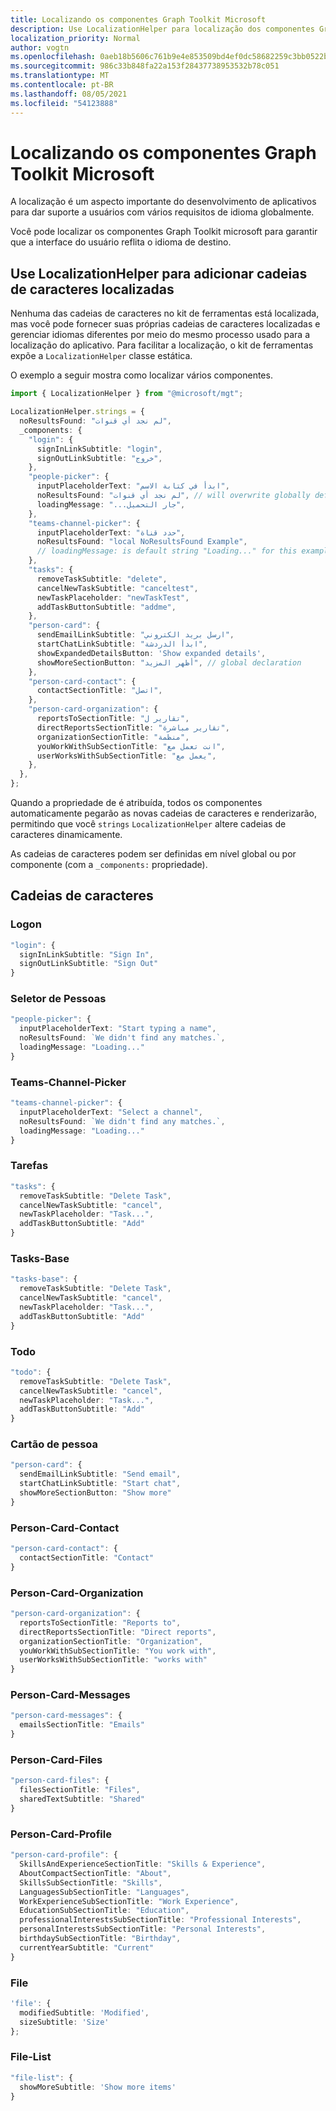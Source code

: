 ```yaml
---
title: Localizando os componentes Graph Toolkit Microsoft
description: Use LocalizationHelper para localização dos componentes Graph Toolkit Microsoft.
localization_priority: Normal
author: vogtn
ms.openlocfilehash: 0aeb18b5606c761b9e4e853509bd4ef0dc58682259c3bb0522b65047ed40cf7c
ms.sourcegitcommit: 986c33b848fa22a153f28437738953532b78c051
ms.translationtype: MT
ms.contentlocale: pt-BR
ms.lasthandoff: 08/05/2021
ms.locfileid: "54123888"
---
```

# <a name="localizing-the-microsoft-graph-toolkit-components"></a>Localizando os componentes Graph Toolkit Microsoft

A localização é um aspecto importante do desenvolvimento de aplicativos para dar suporte a usuários com vários requisitos de idioma globalmente.

Você pode localizar os componentes Graph Toolkit microsoft para garantir que a interface do usuário reflita o idioma de destino.

## <a name="use-localizationhelper-to-add-localized-strings"></a>Use LocalizationHelper para adicionar cadeias de caracteres localizadas

Nenhuma das cadeias de caracteres no kit de ferramentas está localizada, mas você pode fornecer suas próprias cadeias de caracteres localizadas e gerenciar idiomas diferentes por meio do mesmo processo usado para a localização do aplicativo. Para facilitar a localização, o kit de ferramentas expõe a `LocalizationHelper` classe estática.

O exemplo a seguir mostra como localizar vários componentes.

```ts
import { LocalizationHelper } from "@microsoft/mgt";

LocalizationHelper.strings = {
  noResultsFound: "لم نجد أي قنوات",
  _components: {
    "login": {
      signInLinkSubtitle: "login",
      signOutLinkSubtitle: "خروج",
    },
    "people-picker": {
      inputPlaceholderText: "ابدأ في كتابة الاسم",
      noResultsFound: "لم نجد أي قنوات", // will overwrite globally defined noResultsFound in people-picker component
      loadingMessage: "...جار التحميل",
    },
    "teams-channel-picker": {
      inputPlaceholderText: "حدد قناة",
      noResultsFound: "local NoResultsFound Example",
      // loadingMessage: is default string "Loading..." for this example since not defined globally or locally
    },
    "tasks": {
      removeTaskSubtitle: "delete",
      cancelNewTaskSubtitle: "canceltest",
      newTaskPlaceholder: "newTaskTest",
      addTaskButtonSubtitle: "addme",
    },
    "person-card": {
      sendEmailLinkSubtitle: "ارسل بريد الكتروني",
      startChatLinkSubtitle: "ابدأ الدردشة",
      showExpandedDetailsButton: 'Show expanded details',
      showMoreSectionButton: "أظهر المزيد", // global declaration
    },
    "person-card-contact": {
      contactSectionTitle: "اتصل",
    },
    "person-card-organization": {
      reportsToSectionTitle: "تقارير ل",
      directReportsSectionTitle: "تقارير مباشرة",
      organizationSectionTitle: "منظمة",
      youWorkWithSubSectionTitle: "انت تعمل مع",
      userWorksWithSubSectionTitle: "يعمل مع",
    },
  },
};
```

Quando a propriedade de é atribuída, todos os componentes automaticamente pegarão as novas cadeias de caracteres e renderizarão, permitindo que você `strings` `LocalizationHelper` altere cadeias de caracteres dinamicamente. 

As cadeias de caracteres podem ser definidas em nível global ou por componente (com a `_components:` propriedade).

## <a name="strings"></a>Cadeias de caracteres

### <a name="login"></a>Logon

```ts
"login": {
  signInLinkSubtitle: "Sign In",
  signOutLinkSubtitle: "Sign Out"
}
```

### <a name="people-picker"></a>Seletor de Pessoas

```ts
"people-picker": {
  inputPlaceholderText: "Start typing a name",
  noResultsFound: `We didn't find any matches.`,
  loadingMessage: "Loading..."
}
```

### <a name="teams-channel-picker"></a>Teams-Channel-Picker

```ts
"teams-channel-picker": {
  inputPlaceholderText: "Select a channel",
  noResultsFound: `We didn't find any matches.`,
  loadingMessage: "Loading..."
}
```

### <a name="tasks"></a>Tarefas

```ts
"tasks": {
  removeTaskSubtitle: "Delete Task",
  cancelNewTaskSubtitle: "cancel",
  newTaskPlaceholder: "Task...",
  addTaskButtonSubtitle: "Add"
}
```

### <a name="tasks-base"></a>Tasks-Base

```ts
"tasks-base": {
  removeTaskSubtitle: "Delete Task",
  cancelNewTaskSubtitle: "cancel",
  newTaskPlaceholder: "Task...",
  addTaskButtonSubtitle: "Add"
}
```

### <a name="todo"></a>Todo

```ts
"todo": {
  removeTaskSubtitle: "Delete Task",
  cancelNewTaskSubtitle: "cancel",
  newTaskPlaceholder: "Task...",
  addTaskButtonSubtitle: "Add"
}
```

### <a name="person-card"></a>Cartão de pessoa

```ts
"person-card": {
  sendEmailLinkSubtitle: "Send email",
  startChatLinkSubtitle: "Start chat",
  showMoreSectionButton: "Show more"
}
```

### <a name="person-card-contact"></a>Person-Card-Contact

```ts
"person-card-contact": {
  contactSectionTitle: "Contact"
}
```

### <a name="person-card-organization"></a>Person-Card-Organization

```ts
"person-card-organization": {
  reportsToSectionTitle: "Reports to",
  directReportsSectionTitle: "Direct reports",
  organizationSectionTitle: "Organization",
  youWorkWithSubSectionTitle: "You work with",
  userWorksWithSubSectionTitle: "works with"
}
```

### <a name="person-card-messages"></a>Person-Card-Messages

```ts
"person-card-messages": {
  emailsSectionTitle: "Emails"
}
```

### <a name="person-card-files"></a>Person-Card-Files

```ts
"person-card-files": {
  filesSectionTitle: "Files",
  sharedTextSubtitle: "Shared"
}
```

### <a name="person-card-profile"></a>Person-Card-Profile

```ts
"person-card-profile": {
  SkillsAndExperienceSectionTitle: "Skills & Experience",
  AboutCompactSectionTitle: "About",
  SkillsSubSectionTitle: "Skills",
  LanguagesSubSectionTitle: "Languages",
  WorkExperienceSubSectionTitle: "Work Experience",
  EducationSubSectionTitle: "Education",
  professionalInterestsSubSectionTitle: "Professional Interests",
  personalInterestsSubSectionTitle: "Personal Interests",
  birthdaySubSectionTitle: "Birthday",
  currentYearSubtitle: "Current"
}
```

### <a name="file"></a>File

```ts
'file': {
  modifiedSubtitle: 'Modified',
  sizeSubtitle: 'Size'
};
```

### <a name="file-list"></a>File-List

```ts
"file-list": {
  showMoreSubtitle: 'Show more items'
}
```
